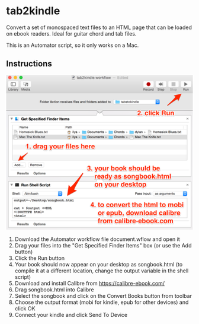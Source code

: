 # tab2kindle
Convert a set of monospaced text files to an HTML page that can be loaded on ebook readers. Ideal for guitar chord and tab files.

This is an Automator script, so it only works on a Mac.


## Instructions

![Instructions](instructions.png)

1. Download the Automator workflow file document.wflow and open it
2. Drag your files into the "Get Specified Finder Items" box (or use the Add button)
3. Click the Run button
4. Your book should now appear on your desktop as songbook.html (to compile it at a different location, change the output variable in the shell script)
5. Download and install Calibre from https://calibre-ebook.com/
6. Drag songbook.html into Calibre
7. Select the songbook and click on the Convert Books button from toolbar
8. Choose the output format (mobi for kindle, epub for other devices) and click OK
9. Connect your kindle and click Send To Device
